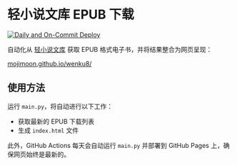 # 轻小说文库 EPUB 下载

[![Daily and On-Commit Deploy](https://github.com/mojimoon/wenku8/actions/workflows/deploy.yml/badge.svg)](https://github.com/mojimoon/wenku8/actions/workflows/deploy.yml)

自动化从 [轻小说文库](https://www.wenku8.net) 获取 EPUB 格式电子书，并将结果整合为网页呈现：

[mojimoon.github.io/wenku8/](https://mojimoon.github.io/wenku8/)

## 使用方法

运行 `main.py`，将自动进行以下工作：

- 获取最新的 EPUB 下载列表
- 生成 `index.html` 文件

此外，GitHub Actions 每天会自动运行 `main.py` 并部署到 GitHub Pages 上，确保网页始终是最新的。
